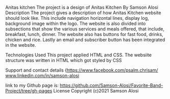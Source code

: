 Anitas kitchen
The project is a design of Anitas Kitchen
By Samson Alosi
Description
The project gives a description of how Anitas Kitchen website should look like. This include navigation horizontal lines, display log, background image within the logo.
The website is also divided into subsections that show the various services and meals offered, that include, breakfast, lunch, dinner.
The website also has buttons for fast food, drinks, chicken and rice.
Lastly an email and subscriber button has been integrated in the website.

Technologies Used
This project applied HTML and CSS. The websiite structure was written in HTML which got styled by CSS

Support and contact details
{https://www.facebook.com/psalm.chrisam/ www.linkedin.com/in/samson-alosi

link to my Github page is: https://github.com/Samson-Alosi/Favorite-Band-Project/tree/gh-pages
License
Copyright (c)2021 Samson Alosi